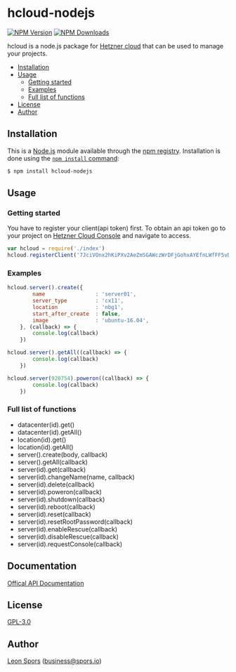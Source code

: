 # hcloud-nodejs

[![NPM Version][npm-image]][npm-url]
[![NPM Downloads][downloads-image]][downloads-url]

hcloud is a node.js package for [Hetzner cloud](https://www.hetzner.de/cloud) that can be used to manage your projects.

* [Installation](#installation)
* [Usage](#usage)
  * [Getting started](#getting-started)
  * [Examples](#examples)
  * [Full list of functions](#full-list-of-functions)
* [License](#license)
* [Author](#author)

## Installation

This is a [Node.js](https://nodejs.org/en/) module available through the
[npm registry](https://www.npmjs.com/). Installation is done using the
[`npm install` command](https://docs.npmjs.com/getting-started/installing-npm-packages-locally):

```sh
$ npm install hcloud-nodejs
```

## Usage

### Getting started

You have to register your client(api token) first. To obtain an api token go to your project on [Hetzner Cloud Console](https://console.hetzner.cloud/projects) and navigate to access.
```javascript
var hcloud = require('./index')
hcloud.registerClient('7JciVOnx2hKiPXv2AeZmSGAWczWrDFjGohxAYEfnLWfFF5vDwUbT4hRB3BE3lF3E')
```

### Examples
```javascript
hcloud.server().create({
        name                : 'server01',
        server_type         : 'cx11',
        location            : 'nbg1',
        start_after_create  : false,
        image               : 'ubuntu-16.04',
    }, (callback) => {
        console.log(callback)
    })
```

```javascript
hcloud.server().getAll((callback) => {
        console.log(callback)
    })
```

```javascript
hcloud.server(920754).poweron((callback) => {
        console.log(callback)
    })
```


### Full list of functions
* datacenter(id).get()
* datacenter(id).getAll()
* location(id).get()
* location(id).getAll()
* server().create(body, callback)
* server().getAll(callback)
* server(id).get(callback)
* server(id).changeName(name, callback)
* server(id).delete(callback)
* server(id).poweron(callback)
* server(id).shutdown(callback)
* server(id).reboot(callback)
* server(id).reset(callback)
* server(id).resetRootPassword(callback)
* server(id).enableRescue(callback)
* server(id).disableRescue(callback)
* server(id).requestConsole(callback)

## Documentation

[Offical API Documentation](https://docs.hetzner.cloud/)

## License

[GPL-3.0](LICENSE.md)

## Author

[Leon Spors](https://github.com/halfbax) ([business@spors.io](mailto:business@spors.io))

[downloads-image]: https://img.shields.io/npm/dm/hcloud-nodejs.svg
[downloads-url]: https://npmjs.org/package/hcloud-nodejs
[npm-image]: https://img.shields.io/npm/v/hcloud-nodejs.svg
[npm-url]: https://npmjs.org/package/hcloud-nodejs
